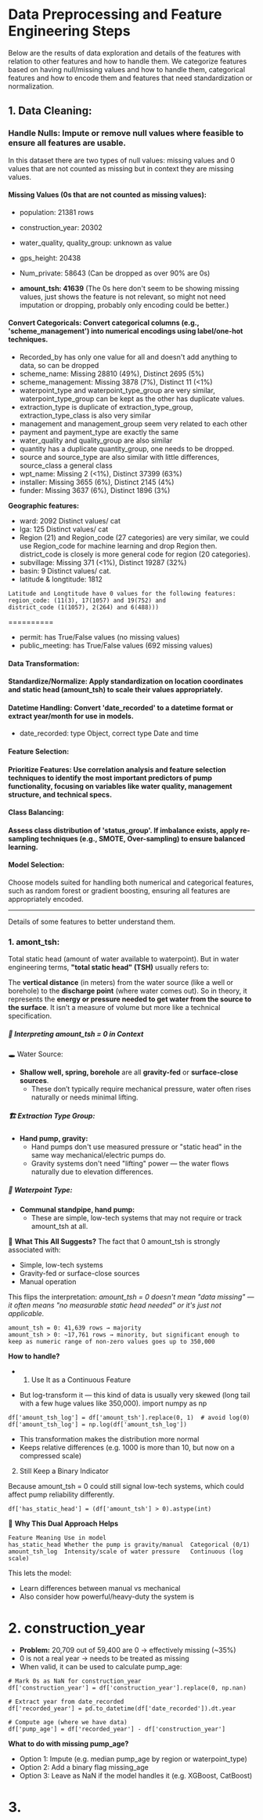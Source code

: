 # Data Preprocessing and Feature Engineering Steps

Below are the results of data exploration and details of the features with relation to other features and how to handle them. We categorize features based on having null/missing values and how to handle them, categorical features and how to encode them and features that need standardization or normalization.

## 1. Data Cleaning:

### Handle Nulls: Impute or remove null values where feasible to ensure all features are usable.
In this dataset there are two types of null values: missing values and 0 values that are not counted as missing but in context they are missing values.

#### Missing Values (0s that are not counted as missing values):

 - population: 21381 rows
 - construction_year: 20302
 - water_quality, quality_group: unknown as value
 - gps_height: 20438

- Num_private: 58643 (Can be dropped as over 90% are 0s)
 
- **amount_tsh: 41639** (The 0s here don't seem to be showing missing values, just shows the feature is not relevant, so might not need imputation or dropping, probably only encoding could be better.)

#### Convert Categoricals: Convert categorical columns (e.g., 'scheme_management') into numerical encodings using label/one-hot techniques.

  - Recorded_by has only one value for all and doesn't add anything to data, so can be dropped
  - scheme_name: Missing 28810 (49%), Distinct 2695 (5%)
  - scheme_management: Missing 3878 (7%), Distinct 11 (<1%)
  - waterpoint_type and waterpoint_type_group are very similar, waterpoint_type_group can be kept as the other has duplicate values.
  - extraction_type is duplicate of extraction_type_group, extraction_type_class is also very similar  
  - management and management_group seem very related to each other 
  - payment and payment_type are exactly the same
  - water_quality and quality_group are also similar
  - quantity has a duplicate quantity_group, one needs to be dropped.
  - source and source_type are also similar with little differences, source_class a general class
  - wpt_name: Missing 2 (<1%), Distinct 37399 (63%)
  - installer: Missing 3655 (6%), Distinct 2145 (4%)
  - funder: Missing 3637 (6%), Distinct 1896 (3%)
    
__Geographic features:__

- ward: 2092 Distinct values/ cat
- lga: 125 Distinct values/ cat
- Region (21) and Region_code (27 categories) are very similar, we could use Region_code for machine learning and drop Region then. district_code is closely is more general code for region (20 categories).
- subvillage: Missing 371 (<1%), Distinct 19287 (32%)
- basin: 9 Distinct values/ cat.
- latitude & longtitude: 1812 
```
Latitude and Longtitude have 0 values for the following features:
region_code: (11(3), 17(1057) and 19(752) and
district_code (1(1057), 2(264) and 6(488))) 
```

==========
- permit: has True/False values (no missing values)
- public_meeting: has True/False values (692 missing values)

#### Data Transformation:

#### Standardize/Normalize: Apply standardization on location coordinates and static head (amount_tsh) to scale their values appropriately.

#### Datetime Handling: Convert 'date_recorded' to a datetime format or extract year/month for use in models.
- date_recorded: type Object, correct type Date and time

#### Feature Selection:

#### Prioritize Features: Use correlation analysis and feature selection techniques to identify the most important predictors of pump functionality, focusing on variables like water quality, management structure, and technical specs.

#### Class Balancing:

#### Assess class distribution of 'status_group'. If imbalance exists, apply re-sampling techniques (e.g., SMOTE, Over-sampling) to ensure balanced learning.

#### Model Selection:

Choose models suited for handling both numerical and categorical features, such as random forest or gradient boosting, ensuring all features are appropriately encoded.

----------------------------------------------------------------
Details of some features to better understand them.
### 1. amont_tsh:
Total static head (amount of water available to waterpoint).
But in water engineering terms, __"total static head" (TSH)__ usually refers to:

The __vertical distance__ (in meters) from the water source (like a well or borehole) to the __discharge point__ (where water comes out).
So in theory, it represents the __energy or pressure needed to get water from the source to the surface__. It isn’t a measure of volume but more like a technical specification.

##### 🧠 Interpreting amount_tsh = 0 in Context
🕳️ Water Source:

- __Shallow well, spring, borehole__ are all __gravity-fed__ or __surface-close sources__.
  - These don’t typically require mechanical pressure, water often rises naturally or needs minimal lifting.

##### 🏗️ Extraction Type Group:

- __Hand pump, gravity:__
  - Hand pumps don't use measured pressure or "static head" in the same way mechanical/electric pumps do.
  - Gravity systems don't need "lifting" power — the water flows naturally due to elevation differences.

##### 🚰 Waterpoint Type:

- __Communal standpipe, hand pump:__
  - These are simple, low-tech systems that may not require or track amount_tsh at all.
    
🧩 __What This All Suggests?__
The fact that 0 amount_tsh is strongly associated with:

- Simple, low-tech systems
- Gravity-fed or surface-close sources
- Manual operation

This flips the interpretation: _amount_tsh = 0 doesn't mean "data missing" — it often means "no measurable static head needed" or it's just not applicable._

```
amount_tsh = 0: 41,639 rows → majority
amount_tsh > 0: ~17,761 rows → minority, but significant enough to keep as numeric range of non-zero values goes up to 350,000
```
__How to handle?__
- 1. Use It as a Continuous Feature

- But log-transform it — this kind of data is usually very skewed (long tail with a few huge values like 350,000).
import numpy as np
```
df['amount_tsh_log'] = df['amount_tsh'].replace(0, 1)  # avoid log(0)
df['amount_tsh_log'] = np.log(df['amount_tsh_log'])
```
- This transformation makes the distribution more normal
- Keeps relative differences (e.g. 1000 is more than 10, but now on a compressed scale)
2. Still Keep a Binary Indicator

Because amount_tsh = 0 could still signal low-tech systems, which could affect pump reliability differently.
```
df['has_static_head'] = (df['amount_tsh'] > 0).astype(int)
```
🎯 __Why This Dual Approach Helps__
```
Feature	Meaning	Use in model
has_static_head	Whether the pump is gravity/manual	Categorical (0/1)
amount_tsh_log	Intensity/scale of water pressure	Continuous (log scale)
```

This lets the model:
- Learn differences between manual vs mechanical
- Also consider how powerful/heavy-duty the system is


# 2. construction_year

- __Problem:__ 20,709 out of 59,400 are 0 → effectively missing (~35%)
- 0 is not a real year → needs to be treated as missing
- When valid, it can be used to calculate pump_age: 
```
# Mark 0s as NaN for construction_year
df['construction_year'] = df['construction_year'].replace(0, np.nan)

# Extract year from date_recorded
df['recorded_year'] = pd.to_datetime(df['date_recorded']).dt.year

# Compute age (where we have data)
df['pump_age'] = df['recorded_year'] - df['construction_year']
```
__What to do with missing pump_age?__

- Option 1: Impute (e.g. median pump_age by region or waterpoint_type)
- Option 2: Add a binary flag missing_age
- Option 3: Leave as NaN if the model handles it (e.g. XGBoost, CatBoost)

# 3. 
